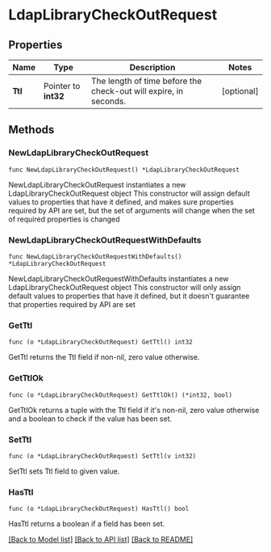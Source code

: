 # LdapLibraryCheckOutRequest


## Properties

Name | Type | Description | Notes
------------ | ------------- | ------------- | -------------
**Ttl** | Pointer to **int32** | The length of time before the check-out will expire, in seconds. | [optional] 



## Methods


### NewLdapLibraryCheckOutRequest

`func NewLdapLibraryCheckOutRequest() *LdapLibraryCheckOutRequest`

NewLdapLibraryCheckOutRequest instantiates a new LdapLibraryCheckOutRequest object
This constructor will assign default values to properties that have it defined,
and makes sure properties required by API are set, but the set of arguments
will change when the set of required properties is changed

### NewLdapLibraryCheckOutRequestWithDefaults

`func NewLdapLibraryCheckOutRequestWithDefaults() *LdapLibraryCheckOutRequest`

NewLdapLibraryCheckOutRequestWithDefaults instantiates a new LdapLibraryCheckOutRequest object
This constructor will only assign default values to properties that have it defined,
but it doesn't guarantee that properties required by API are set


### GetTtl

`func (o *LdapLibraryCheckOutRequest) GetTtl() int32`

GetTtl returns the Ttl field if non-nil, zero value otherwise.

### GetTtlOk

`func (o *LdapLibraryCheckOutRequest) GetTtlOk() (*int32, bool)`

GetTtlOk returns a tuple with the Ttl field if it's non-nil, zero value otherwise
and a boolean to check if the value has been set.

### SetTtl

`func (o *LdapLibraryCheckOutRequest) SetTtl(v int32)`

SetTtl sets Ttl field to given value.


### HasTtl

`func (o *LdapLibraryCheckOutRequest) HasTtl() bool`

HasTtl returns a boolean if a field has been set.









[[Back to Model list]](../README.md#documentation-for-models) [[Back to API list]](../README.md#documentation-for-api-endpoints) [[Back to README]](../README.md)


